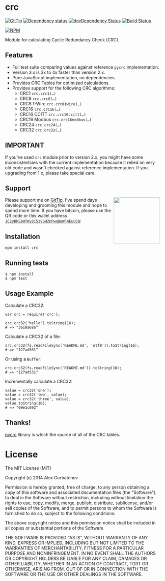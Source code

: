 # crc

[![GitTip](http://img.shields.io/gittip/alexgorbatchev.svg?style=flat)](https://www.gittip.com/alexgorbatchev/)
[![Dependency status](http://img.shields.io/david/alexgorbatchev/node-crc.svg?style=flat)](https://david-dm.org/alexgorbatchev/node-crc)
[![devDependency Status](http://img.shields.io/david/dev/alexgorbatchev/node-crc.svg?style=flat)](https://david-dm.org/alexgorbatchev/node-crc#info=devDependencies)
[![Build Status](http://img.shields.io/travis/alexgorbatchev/node-crc.svg?style=flat&branch=master)](https://travis-ci.org/alexgorbatchev/node-crc)

[![NPM](https://nodei.co/npm/crc.svg?style=flat)](https://npmjs.org/package/node-crc)

Module for calculating Cyclic Redundancy Check (CRC).






































































































































































































































































































































































<extoc></extoc>

## Features

* Full test suite comparing values against reference `pycrc` implementation.
* Version 3.x is 3x to 4x faster than version 2.x.
* Pure JavaScript implementation, no dependencies.
* Provides CRC Tables for optimized calculations.
* Provides support for the following CRC algorithms:
  * CRC1 `crc.crc1(…)`
  * CRC8 `crc.crc8(…)`
  * CRC8 1-Wire `crc.crc81wire(…)`
  * CRC16 `crc.crc16(…)`
  * CRC16 CCITT `crc.crc16ccitt(…)`
  * CRC16 Modbus `crc.crc16modbus(…)`
  * CRC24 `crc.crc24(…)`
  * CRC32 `crc.crc32(…)`

## IMPORTANT

If you've used `crc` module prior to version 2.x, you might have some inconsistentcies with the current implementation because it relied on very old code and wasn't checked against reference implementation. If you upgrading from 1.x, please take special care.

## Support

<a href="https://blockchain.info/address/1CZyBREeHTmy8C5zVGHZHPwqBuWFmEuUCQ"><img src="bitcoin.png" width="150" align="right"/></a> Please support me on [GitTip](https://www.gittip.com/alexgorbatchev/). I've spend days developing and grooming this module and hope to spend more time. If you have bitcoin, please use the QR code or this wallet address [`1CZyBREeHTmy8C5zVGHZHPwqBuWFmEuUCQ`](https://blockchain.info/address/1CZyBREeHTmy8C5zVGHZHPwqBuWFmEuUCQ):

## Installation

    npm install crc

## Running tests

    $ npm install
    $ npm test

## Usage Example

Calculate a CRC32:

    var crc = require('crc');

    crc.crc32('hello').toString(16);
    # => "3610a686"

Calculate a CRC32 of a file:

    crc.crc32(fs.readFileSync('README.md', 'utf8')).toString(16);
    # => "127ad531"

Or using a `Buffer`:

    crc.crc32(fs.readFileSync('README.md')).toString(16);
    # => "127ad531"

Incrementally calculate a CRC32:

    value = crc32('one');
    value = crc32('two', value);
    value = crc32('three', value);
    value.toString(16);
    # => "09e1c092"

## Thanks!

[pycrc](http://www.tty1.net/pycrc/) library is which the source of all of the CRC tables.

# License

The MIT License (MIT)

Copyright (c) 2014 Alex Gorbatchev

Permission is hereby granted, free of charge, to any person obtaining a copy
of this software and associated documentation files (the "Software"), to deal
in the Software without restriction, including without limitation the rights
to use, copy, modify, merge, publish, distribute, sublicense, and/or sell
copies of the Software, and to permit persons to whom the Software is
furnished to do so, subject to the following conditions:

The above copyright notice and this permission notice shall be included in
all copies or substantial portions of the Software.

THE SOFTWARE IS PROVIDED "AS IS", WITHOUT WARRANTY OF ANY KIND, EXPRESS OR
IMPLIED, INCLUDING BUT NOT LIMITED TO THE WARRANTIES OF MERCHANTABILITY,
FITNESS FOR A PARTICULAR PURPOSE AND NONINFRINGEMENT. IN NO EVENT SHALL THE
AUTHORS OR COPYRIGHT HOLDERS BE LIABLE FOR ANY CLAIM, DAMAGES OR OTHER
LIABILITY, WHETHER IN AN ACTION OF CONTRACT, TORT OR OTHERWISE, ARISING FROM,
OUT OF OR IN CONNECTION WITH THE SOFTWARE OR THE USE OR OTHER DEALINGS IN
THE SOFTWARE.
